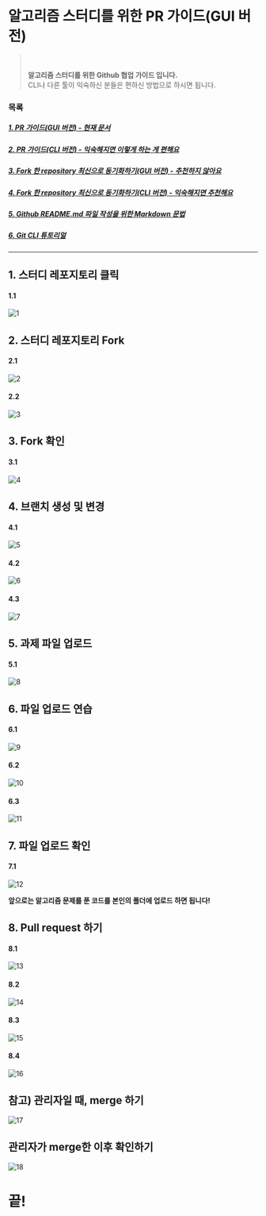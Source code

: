 # 알고리즘 스터디를 위한 PR 가이드(GUI 버전)

><br>
>
> __알고리즘 스터디를 위한 Github 협업 가이드 입니다.__ <br>
> CLI나 다른 툴이 익숙하신 분들은 편하신 방법으로 하시면 됩니다. 
><br>

### 목록
##### [1. PR 가이드(GUI 버전) - 현재 문서](#1.-스터디-레포지토리-클릭)
##### [2. PR 가이드(CLI 버전) - 익숙해지면 이렇게 하는 게 편해요](https://dev-youngjun.tistory.com/47?category=867656)
##### [3. Fork 한 repository 최신으로 동기화하기(GUI 버전) - 추천하지 않아요](https://github.com/KirstieJane/STEMMRoleModels/wiki/Syncing-your-fork-to-the-original-repository-via-the-browser)
##### [4. Fork 한 repository 최신으로 동기화하기(CLI 버전) - 익숙해지면 추천해요](https://json.postype.com/post/210431)
##### [5. Github README.md 파일 작성을 위한 Markdown 문법](https://dev-youngjun.tistory.com/51)
##### [6. Git CLI 튜토리얼](https://backlog.com/git-tutorial/kr/intro/intro1_1.html)

---
## 1. 스터디 레포지토리 클릭
#### 1.1
![1](/img/슬라이드1.PNG)

## 2. 스터디 레포지토리 Fork
#### 2.1
![2](/img/슬라이드2.PNG)
#### 2.2
![3](/img/슬라이드3.PNG)

## 3. Fork 확인
#### 3.1
![4](/img/슬라이드4.PNG)

## 4. 브랜치 생성 및 변경
#### 4.1
![5](/img/슬라이드5.PNG)
#### 4.2
![6](/img/슬라이드6.PNG)
#### 4.3
![7](/img/슬라이드7.PNG)

## 5. 과제 파일 업로드
#### 5.1
![8](/img/슬라이드8.PNG)

## 6. 파일 업로드 연습
#### 6.1
![9](/img/슬라이드9.PNG)
#### 6.2
![10](/img/슬라이드10.PNG)
#### 6.3
![11](/img/슬라이드11.PNG)

## 7. 파일 업로드 확인
#### 7.1
![12](/img/슬라이드12.PNG)

__앞으로는 알고리즘 문제를 푼 코드를 본인의 폴더에 업로드 하면 됩니다!__


## 8. Pull request 하기
#### 8.1
![13](/img/슬라이드13.PNG)
#### 8.2
![14](/img/슬라이드14.PNG)
#### 8.3
![15](/img/슬라이드15.PNG)
#### 8.4
![16](/img/슬라이드16.PNG)

## 참고) 관리자일 때, merge 하기
![17](/img/슬라이드17.PNG)

## 관리자가 merge한 이후 확인하기
![18](/img/슬라이드18.PNG)

# 끝!
